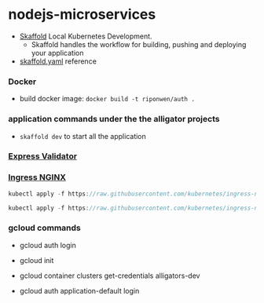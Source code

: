 # nodejs-microservices

- [Skaffold](https://skaffold.dev/) Local Kubernetes Development.
  - Skaffold handles the workflow for building, pushing and deploying your application
- [skaffold.yaml](https://skaffold.dev/docs/references/yaml/) reference

### Docker

- build docker image: `docker build -t riponwen/auth .`

### application commands under the the alligator projects

- `skaffold dev` to start all the application

### [Express Validator](https://express-validator.github.io/docs/sanitization.html)

### [Ingress NGINX](https://kubernetes.github.io/ingress-nginx/)

```javaScript
kubectl apply -f https://raw.githubusercontent.com/kubernetes/ingress-nginx/controller-v1.1.1/deploy/static/provider/cloud/deploy.yaml

kubectl apply -f https://raw.githubusercontent.com/kubernetes/ingress-nginx/controller-v1.1.1/deploy/static/provider/cloud/deploy.yaml
```

### gcloud commands

- gcloud auth login
- gcloud init
- gcloud container clusters get-credentials alligators-dev

- gcloud auth application-default login
